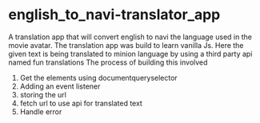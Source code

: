 # english_to_navi-translator_app
A translation app that will convert english to navi the language used in the movie avatar. 
The translation app was build to learn vanilla Js. 
Here the given text is being translated to minion language by using a third party api named fun translations The process of building this involved

1. Get the elements using documentqueryselector
2. Adding an event listener
3. storing the url
4. fetch url to use api for translated text
5. Handle error
